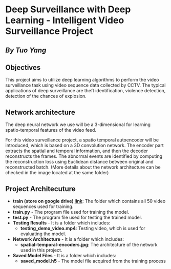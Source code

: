 # Deep Surveillance with Deep Learning - Intelligent Video Surveillance Project
## _By Tuo Yang_

## Objectives
This project aims to utilize deep learning algorithms to perform the video surveillance task using video sequence data collected by CCTV. The typical applications of deep surveillance are theft identification, violence detection,
detection of the chances of explosion.

## Network architecture
The deep neural network we use will be a 3-dimensional for learning spatio-temporal features of the video feed. 

For this video surveillance project, a spatio temporal autoencoder will be introduced, which is based on a 3D convolution network. The encoder part extracts the spatial and temporal information, and then the decoder reconstructs
the frames. The abnormal events are identified by computing the reconstruction loss using Euclidean distance between original and reconstructed batch. (More details about the network architecture can be checked in the image located
 at the same folder)
 
## Project Architecuture
- **train (store on google drive) [link](https://drive.google.com/drive/folders/1kNOnMSNPNlutQKdZGGpoLuM8jKC9UT9u?usp=sharing)**: The folder which contains all 50 video sequences used for training. 
- **train.py** - The program file used for training the model.
- **test.py** - The program file used for testing the trained model.
- **Testing Results** - It is a folder which includes:
    - **testing_demo_video.mp4**: Testing video, which is used for evaluating the model. 
- **Network Architecture** - It is a folder which includes:
    - **spatial-temporal-encoders.jpg**: The architecture of the network used in this project.
- **Saved Model Files** - It is a folder which includes:
    - **saved_model.h5** - The model file acquired from the training process

